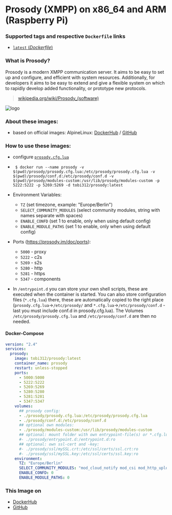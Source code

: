 # Prosody (XMPP) on x86_64 and ARM (Raspberry Pi) 

### Supported tags and respective `Dockerfile` links
-	[`latest` (*Dockerfile*)](https://github.com/Tob1asDocker/prosody/blob/master/alpine.multiarch.Dockerfile)

### What is Prosody?

Prosody is a modern XMPP communication server. It aims to be easy to set up and configure, and efficient with system resources. Additionally, for developers it aims to be easy to extend and give a flexible system on which to rapidly develop added functionality, or prototype new protocols.

> [wikipedia.org/wiki/Prosody_(software)](https://en.wikipedia.org/wiki/Prosody_(software))

![logo](https://avatars1.githubusercontent.com/u/4312871?s=64&v=4)

### About these images:
* based on official images: AlpineLinux: [DockerHub](https://hub.docker.com/_/alpine) / [GitHub](https://github.com/alpinelinux/docker-alpine)

### How to use these images:
* configure [`prosody.cfg.lua`](https://github.com/Tob1asDocker/prosody/blob/master/entrypoint.d/prosody.cfg.lua)
*  ``` $ docker run --name prosody -v $(pwd)/prosody/prosody.cfg.lua:/etc/prosody/prosody.cfg.lua -v $(pwd)/prosody/conf.d:/etc/prosody/conf.d -v $(pwd)/prosody/modules-custom:/usr/lib/prosody/modules-custom -p 5222:5222 -p 5269:5269 -d tobi312/prosody:latest```

* Environment Variables:  
  * `TZ` (set timezone, example: "Europe/Berlin")
  * `SELECT_COMMUNITY_MODULES` (select community modules, string with names separate with spaces)
  * `ENABLE_CONFD` (set 1 to enable, only when using default config)
  * `ENABLE_MODULE_PATHS` (set 1 to enable, only when using default config)

* Ports (https://prosody.im/doc/ports):
  * `5000` - proxy
  * `5222` - c2s
  * `5269` - s2s
  * `5280` - http
  * `5281` - https
  * `5347` - components


* In `/entrypoint.d` you can store your own shell scripts, these are executed when the container is started. You can also store configuration files (`*.cfg.lua`) there, these are automatically copied to the right place (`prosody.cfg.lua`->`/etc/prosody/` and `*.cfg.lua`->`/etc/prosody/conf.d` - last you must include conf.d in prosody.cfg.lua). The Volumes `/etc/prosody/prosody.cfg.lua` and `/etc/prosody/conf.d` are then no needed.

#### Docker-Compose

```yaml
version: "2.4"
services:
  prosody:
    image: tobi312/prosody:latest
    container_name: prosody
    restart: unless-stopped
    ports:
      - 5000:5000
      - 5222:5222
      - 5269:5269
      - 5280:5280
      - 5281:5281
      - 5347:5347
    volumes:
      ## prosody config:
      - ./prosody/prosody.cfg.lua:/etc/prosody/prosody.cfg.lua
      - ./prosody/conf.d:/etc/prosody/conf.d
      ## optional own modules:
      - ./prosody/modules-custom:/usr/lib/prosody/modules-custom
      ## optional: mount folder with own entrypoint-file(s) or *.cfg.lua files:
      #- ./prosody/entrypoint.d:/entrypoint.d:ro
      ## optional: own ssl-cert and -key:
      #- ./prosody/ssl/mySSL.crt:/etc/ssl/certs/ssl.crt:ro
      #- ./prosody/ssl/mySSL.key:/etc/ssl/certs/ssl.key:ro
    environment:
      TZ: "Europe/Berlin"
      SELECT_COMMUNITY_MODULES: "mod_cloud_notify mod_csi mod_http_upload mod_lastlog mod_mam_muc mod_smacks"
      ENABLE_CONFD: 0
      ENABLE_MODULE_PATHS: 0
```

### This Image on
* [DockerHub](https://hub.docker.com/r/tobi312/prosody/)
* [GitHub](https://github.com/Tob1asDocker/prosody)